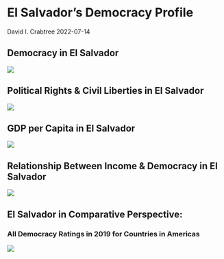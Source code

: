 El Salvador’s Democracy Profile
================
David I. Crabtree
2022-07-14

## Democracy in El Salvador

![](C:\Users\David\Desktop\PROGRA~1\FILESA~1\DEMOCR~1\reports\ELSALV~1/figure-gfm/Demscore-1.png)<!-- -->

## Political Rights & Civil Liberties in El Salvador

![](C:\Users\David\Desktop\PROGRA~1\FILESA~1\DEMOCR~1\reports\ELSALV~1/figure-gfm/Political%20Rights%20&%20Civil%20Libs-1.png)<!-- -->

## GDP per Capita in El Salvador

![](C:\Users\David\Desktop\PROGRA~1\FILESA~1\DEMOCR~1\reports\ELSALV~1/figure-gfm/GDP%20per%20Capita-1.png)<!-- -->

## Relationship Between Income & Democracy in El Salvador

![](C:\Users\David\Desktop\PROGRA~1\FILESA~1\DEMOCR~1\reports\ELSALV~1/figure-gfm/Income%20&%20Dem-1.png)<!-- -->

## El Salvador in Comparative Perspective:

### All Democracy Ratings in 2019 for Countries in Americas

![](C:\Users\David\Desktop\PROGRA~1\FILESA~1\DEMOCR~1\reports\ELSALV~1/figure-gfm/Democracy%20in%20Comparative%20Perspective-1.png)<!-- -->

